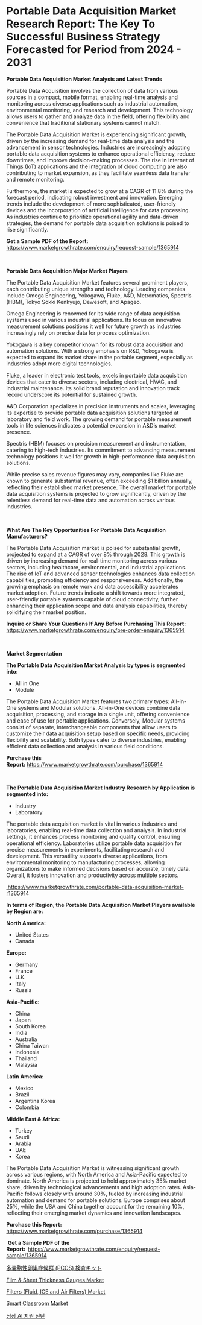 <p><h1>Portable Data Acquisition Market Research Report: The Key To Successful Business Strategy Forecasted for Period from 2024 - 2031</h1></p><p><strong>Portable Data Acquisition Market Analysis and Latest Trends</strong></p>
<p><p>Portable Data Acquisition involves the collection of data from various sources in a compact, mobile format, enabling real-time analysis and monitoring across diverse applications such as industrial automation, environmental monitoring, and research and development. This technology allows users to gather and analyze data in the field, offering flexibility and convenience that traditional stationary systems cannot match.</p><p>The Portable Data Acquisition Market is experiencing significant growth, driven by the increasing demand for real-time data analysis and the advancement in sensor technologies. Industries are increasingly adopting portable data acquisition systems to enhance operational efficiency, reduce downtimes, and improve decision-making processes. The rise in Internet of Things (IoT) applications and the integration of cloud computing are also contributing to market expansion, as they facilitate seamless data transfer and remote monitoring.</p><p>Furthermore, the market is expected to grow at a CAGR of 11.8% during the forecast period, indicating robust investment and innovation. Emerging trends include the development of more sophisticated, user-friendly devices and the incorporation of artificial intelligence for data processing. As industries continue to prioritize operational agility and data-driven strategies, the demand for portable data acquisition solutions is poised to rise significantly.</p></p>
<p><strong>Get a Sample PDF of the Report:&nbsp;</strong> <a href="https://www.marketgrowthrate.com/enquiry/request-sample/1365914">https://www.marketgrowthrate.com/enquiry/request-sample/1365914</a></p>
<p>&nbsp;</p>
<p><strong>Portable Data Acquisition Major Market Players</strong></p>
<p><p>The Portable Data Acquisition Market features several prominent players, each contributing unique strengths and technology. Leading companies include Omega Engineering, Yokogawa, Fluke, A&D, Metromatics, Spectris (HBM), Tokyo Sokki Kenkyujo, Dewesoft, and Apageo. </p><p>Omega Engineering is renowned for its wide range of data acquisition systems used in various industrial applications. Its focus on innovative measurement solutions positions it well for future growth as industries increasingly rely on precise data for process optimization.</p><p>Yokogawa is a key competitor known for its robust data acquisition and automation solutions. With a strong emphasis on R&D, Yokogawa is expected to expand its market share in the portable segment, especially as industries adopt more digital technologies.</p><p>Fluke, a leader in electronic test tools, excels in portable data acquisition devices that cater to diverse sectors, including electrical, HVAC, and industrial maintenance. Its solid brand reputation and innovation track record underscore its potential for sustained growth.</p><p>A&D Corporation specializes in precision instruments and scales, leveraging its expertise to provide portable data acquisition solutions targeted at laboratory and field work. The growing demand for portable measurement tools in life sciences indicates a potential expansion in A&D’s market presence.</p><p>Spectris (HBM) focuses on precision measurement and instrumentation, catering to high-tech industries. Its commitment to advancing measurement technology positions it well for growth in high-performance data acquisition solutions.</p><p>While precise sales revenue figures may vary, companies like Fluke are known to generate substantial revenue, often exceeding $1 billion annually, reflecting their established market presence. The overall market for portable data acquisition systems is projected to grow significantly, driven by the relentless demand for real-time data and automation across various industries.</p></p>
<p>&nbsp;</p>
<p><strong>What Are The Key Opportunities For Portable Data Acquisition Manufacturers?</strong></p>
<p><p>The Portable Data Acquisition market is poised for substantial growth, projected to expand at a CAGR of over 8% through 2028. This growth is driven by increasing demand for real-time monitoring across various sectors, including healthcare, environmental, and industrial applications. The rise of IoT and advanced sensor technologies enhances data collection capabilities, promoting efficiency and responsiveness. Additionally, the growing emphasis on remote work and data accessibility accelerates market adoption. Future trends indicate a shift towards more integrated, user-friendly portable systems capable of cloud connectivity, further enhancing their application scope and data analysis capabilities, thereby solidifying their market position.</p></p>
<p><strong>Inquire or Share Your Questions If Any Before Purchasing This Report:</strong> <a href="https://www.marketgrowthrate.com/enquiry/pre-order-enquiry/1365914">https://www.marketgrowthrate.com/enquiry/pre-order-enquiry/1365914</a></p>
<p>&nbsp;</p>
<p><strong>Market Segmentation</strong></p>
<p><strong>The Portable Data Acquisition Market Analysis by types is segmented into:</strong></p>
<p><ul><li>All in One</li><li>Module</li></ul></p>
<p><p>The Portable Data Acquisition Market features two primary types: All-in-One systems and Modular solutions. All-in-One devices combine data acquisition, processing, and storage in a single unit, offering convenience and ease of use for portable applications. Conversely, Modular systems consist of separate, interchangeable components that allow users to customize their data acquisition setup based on specific needs, providing flexibility and scalability. Both types cater to diverse industries, enabling efficient data collection and analysis in various field conditions.</p></p>
<p><strong>Purchase this Report:&nbsp;</strong><a href="https://www.marketgrowthrate.com/purchase/1365914">https://www.marketgrowthrate.com/purchase/1365914</a></p>
<p>&nbsp;</p>
<p><strong>The Portable Data Acquisition Market Industry Research by Application is segmented into:</strong></p>
<p><ul><li>Industry</li><li>Laboratory</li></ul></p>
<p><p>The portable data acquisition market is vital in various industries and laboratories, enabling real-time data collection and analysis. In industrial settings, it enhances process monitoring and quality control, ensuring operational efficiency. Laboratories utilize portable data acquisition for precise measurements in experiments, facilitating research and development. This versatility supports diverse applications, from environmental monitoring to manufacturing processes, allowing organizations to make informed decisions based on accurate, timely data. Overall, it fosters innovation and productivity across multiple sectors.</p></p>
<p><a href="https://www.marketgrowthrate.com/portable-data-acquisition-market-r1365914">&nbsp;https://www.marketgrowthrate.com/portable-data-acquisition-market-r1365914</a></p>
<p><strong>In terms of Region, the Portable Data Acquisition Market Players available by Region are:</strong></p>
<p>
    <p> <strong> North America: </strong>
        <ul>
            <li>United States</li>
            <li>Canada</li>
        </ul>
        </p> 
    <p> <strong> Europe: </strong>
        <ul>
            <li>Germany</li>
            <li>France</li>
            <li>U.K.</li>
            <li>Italy</li>
            <li>Russia</li>
        </ul>
        </p> 
    <p> <strong> Asia-Pacific: </strong>
        <ul>
            <li>China</li>
            <li>Japan</li>
            <li>South Korea</li>
            <li>India</li>
            <li>Australia</li>
            <li>China Taiwan</li>
            <li>Indonesia</li>
            <li>Thailand</li>
            <li>Malaysia</li>
        </ul>
        </p> 
    <p> <strong> Latin America: </strong>
        <ul>
            <li>Mexico</li>
            <li>Brazil</li>
            <li>Argentina Korea</li>
            <li>Colombia</li>
        </ul>
        </p> 
    <p> <strong> Middle East & Africa: </strong>
        <ul>
            <li>Turkey</li>
            <li>Saudi</li>
            <li>Arabia</li>
            <li>UAE</li>
            <li>Korea</li>
        </ul>
    </p>
    </p>
<p><p>The Portable Data Acquisition Market is witnessing significant growth across various regions, with North America and Asia-Pacific expected to dominate. North America is projected to hold approximately 35% market share, driven by technological advancements and high adoption rates. Asia-Pacific follows closely with around 30%, fueled by increasing industrial automation and demand for portable solutions. Europe comprises about 25%, while the USA and China together account for the remaining 10%, reflecting their emerging market dynamics and innovation landscapes.</p></p>
<p><strong>Purchase this Report: </strong><a href="https://www.marketgrowthrate.com/purchase/1365914">https://www.marketgrowthrate.com/purchase/1365914</a></p>
<p>&nbsp;<strong>Get a Sample PDF of the Report:&nbsp;&nbsp;</strong><a href="https://www.marketgrowthrate.com/enquiry/request-sample/1365914">https://www.marketgrowthrate.com/enquiry/request-sample/1365914</a></p>
<p><strong></strong></p>
<p><p><a href="https://medium.com/@monserrateklfnsch/%E5%A4%9A%E5%9A%A2%E8%83%9E%E6%80%A7%E5%8D%B5%E5%B7%A3%E7%97%87%E5%80%99%E7%BE%A4-pcos-%E3%83%86%E3%82%B9%E3%83%88%E3%82%AD%E3%83%83%E3%83%88%E5%B8%82%E5%A0%B4%E8%AA%BF%E6%9F%BB%E5%A0%B1%E5%91%8A%E6%9B%B8-2024%E5%B9%B4%E3%81%8B%E3%82%892031%E5%B9%B4%E3%81%BE%E3%81%A7%E3%81%AE5-9-%E3%81%AE%E5%AE%89%E5%AE%9A%E3%81%97%E3%81%9Fcagr%E3%82%92%E6%8C%81%E3%81%A4%E5%B8%82%E5%A0%B4%E4%BA%88%E6%B8%AC%E3%81%A8%E6%88%90%E9%95%B7%E8%A6%8B%E9%80%9A%E3%81%97-43f7763100aa?postPublishedType=repub">多嚢胞性卵巣症候群 (PCOS) 検査キット</a></p><p><a href="https://github.com/JakirUddin651/Market-Research-Report-List-1/blob/main/film-sheet-thickness-gauges-market.md">Film & Sheet Thickness Gauges Market</a></p><p><a href="https://medium.com/@grarrity46/filters-fluid-ice-and-air-filters-market-outlook-market-share-analysis-growth-trends-fb0e8f481cd2?postPublishedType=repub">Filters (Fluid, ICE and Air Filters) Market</a></p><p><a href="https://www.linkedin.com/pulse/smart-classroom-market-share-size-trends-industry-analysis-fcklc">Smart Classroom Market</a></p><p><a href="https://medium.com/@zolajenkins98/%EA%B8%80%EB%A1%9C%EB%B2%8C-%EC%8B%AC%EC%9E%A5-ai-%EC%A7%80%EC%9B%90-%EC%A7%84%EB%8B%A8-%EC%8B%9C%EC%9E%A5-%EA%B7%9C%EB%AA%A8%EB%8A%94-4-2-%EC%9D%98-ba4ddb3509bb?postPublishedType=repub">심장 AI 지원 진단</a></p></p>
